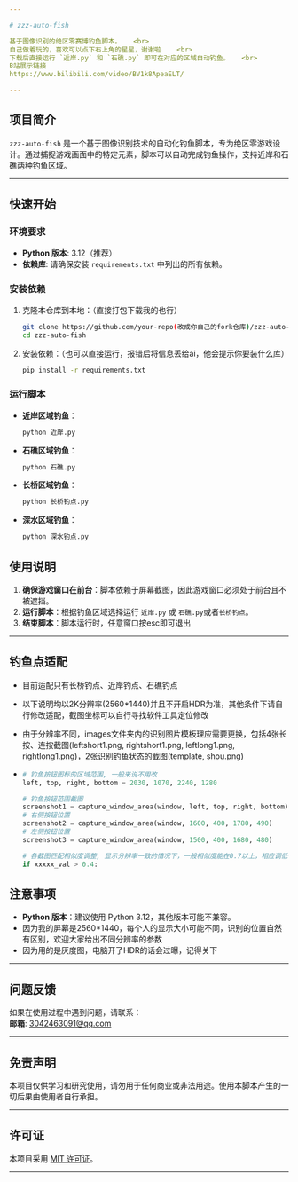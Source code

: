 ```yaml
---

# zzz-auto-fish

基于图像识别的绝区零赛博钓鱼脚本。   <br>
自己做着玩的，喜欢可以点下右上角的星星，谢谢啦    <br>
下载后直接运行 `近岸.py` 和 `石礁.py` 即可在对应的区域自动钓鱼。   <br>
B站展示链接
https://www.bilibili.com/video/BV1k8ApeaELT/ 

---
```


## 项目简介

`zzz-auto-fish` 是一个基于图像识别技术的自动化钓鱼脚本，专为绝区零游戏设计。通过捕捉游戏画面中的特定元素，脚本可以自动完成钓鱼操作，支持近岸和石礁两种钓鱼区域。

---

## 快速开始

### 环境要求

- **Python 版本**: 3.12（推荐）
- **依赖库**: 请确保安装 `requirements.txt` 中列出的所有依赖。

### 安装依赖

1. 克隆本仓库到本地：（直接打包下载我的也行）
   ```bash
   git clone https://github.com/your-repo(改成你自己的fork仓库)/zzz-auto-fish.git
   cd zzz-auto-fish
   ```
2. 安装依赖：（也可以直接运行，报错后将信息丢给ai，他会提示你要装什么库）
   ```bash
   pip install -r requirements.txt
   ```

### 运行脚本

- **近岸区域钓鱼**：
  ```bash
  python 近岸.py
  ```
- **石礁区域钓鱼**：
  
  ```bash
  python 石礁.py
  ```

- **长桥区域钓鱼**：

  ```bash
  python 长桥钓点.py
  ```

- **深水区域钓鱼**：

  ```bash
  python 深水钓点.py
  ```


## 使用说明

1. **确保游戏窗口在前台**：脚本依赖于屏幕截图，因此游戏窗口必须处于前台且不被遮挡。
2. **运行脚本**：根据钓鱼区域选择运行 `近岸.py` 或 `石礁.py`或者`长桥钓点`。
3. **结束脚本**：脚本运行时，任意窗口按esc即可退出

---

## 钓鱼点适配

- 目前适配只有长桥钓点、近岸钓点、石礁钓点

- 以下说明均以2K分辨率(2560*1440)并且不开启HDR为准，其他条件下请自行修改适配，截图坐标可以自行寻找软件工具定位修改

- 由于分辨率不同，images文件夹内的识别图片模板理应需要更换，包括4张长按、连按截图(leftshort1.png, rightshort1.png, leftlong1.png, rightlong1.png)，2张识别钓鱼状态的截图(template, shou.png)

- ```python
  # 钓鱼按钮图标的区域范围, 一般来说不用改
  left, top, right, bottom = 2030, 1070, 2240, 1280
  
  # 钓鱼按钮范围截图
  screenshot1 = capture_window_area(window, left, top, right, bottom)
  # 右侧按钮位置
  screenshot2 = capture_window_area(window, 1600, 400, 1780, 490)
  # 左侧按钮位置
  screenshot3 = capture_window_area(window, 1500, 400, 1680, 480)
  
  # 各截图匹配相似度调整, 显示分辨率一致的情况下，一般相似度能在0.7以上，相应调低一点也行，留意运行时控制台的print信息调整
  if xxxxx_val > 0.4:
  ```

## 注意事项

- **Python 版本**：建议使用 Python 3.12，其他版本可能不兼容。
- 因为我的屏幕是2560*1440，每个人的显示大小可能不同，识别的位置自然有区别，欢迎大家给出不同分辨率的参数
- 因为用的是灰度图，电脑开了HDR的话会过曝，记得关下
---

## 问题反馈

如果在使用过程中遇到问题，请联系：  
**邮箱**: 3042463091@qq.com

---

## 免责声明

本项目仅供学习和研究使用，请勿用于任何商业或非法用途。使用本脚本产生的一切后果由使用者自行承担。

---

## 许可证

本项目采用 [MIT 许可证](LICENSE)。

---
